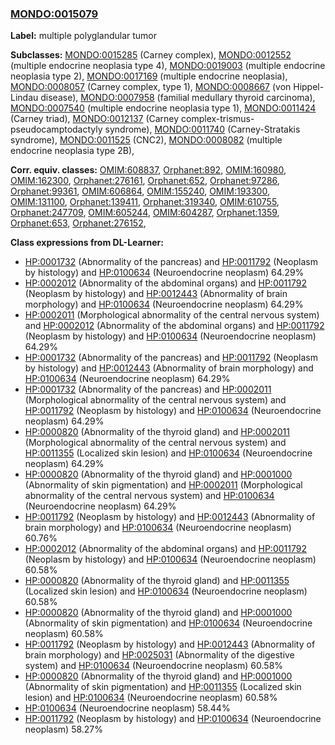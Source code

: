 
### [MONDO:0015079](http://purl.obolibrary.org/obo/MONDO_0015079)
**Label:** multiple polyglandular tumor

**Subclasses:** [MONDO:0015285](http://purl.obolibrary.org/obo/MONDO_0015285) (Carney complex), [MONDO:0012552](http://purl.obolibrary.org/obo/MONDO_0012552) (multiple endocrine neoplasia type 4), [MONDO:0019003](http://purl.obolibrary.org/obo/MONDO_0019003) (multiple endocrine neoplasia type 2), [MONDO:0017169](http://purl.obolibrary.org/obo/MONDO_0017169) (multiple endocrine neoplasia), [MONDO:0008057](http://purl.obolibrary.org/obo/MONDO_0008057) (Carney complex, type 1), [MONDO:0008667](http://purl.obolibrary.org/obo/MONDO_0008667) (von Hippel-Lindau disease), [MONDO:0007958](http://purl.obolibrary.org/obo/MONDO_0007958) (familial medullary thyroid carcinoma), [MONDO:0007540](http://purl.obolibrary.org/obo/MONDO_0007540) (multiple endocrine neoplasia type 1), [MONDO:0011424](http://purl.obolibrary.org/obo/MONDO_0011424) (Carney triad), [MONDO:0012137](http://purl.obolibrary.org/obo/MONDO_0012137) (Carney complex-trismus-pseudocamptodactyly syndrome), [MONDO:0011740](http://purl.obolibrary.org/obo/MONDO_0011740) (Carney-Stratakis syndrome), [MONDO:0011525](http://purl.obolibrary.org/obo/MONDO_0011525) (CNC2), [MONDO:0008082](http://purl.obolibrary.org/obo/MONDO_0008082) (multiple endocrine neoplasia type 2B), 

**Corr. equiv. classes:** [OMIM:608837](http://purl.obolibrary.org/obo/OMIM_608837), [Orphanet:892](http://www.orpha.net/ORDO/Orphanet_892), [OMIM:160980](http://purl.obolibrary.org/obo/OMIM_160980), [OMIM:162300](http://purl.obolibrary.org/obo/OMIM_162300), [Orphanet:276161](http://www.orpha.net/ORDO/Orphanet_276161), [Orphanet:652](http://www.orpha.net/ORDO/Orphanet_652), [Orphanet:97286](http://www.orpha.net/ORDO/Orphanet_97286), [Orphanet:99361](http://www.orpha.net/ORDO/Orphanet_99361), [OMIM:606864](http://purl.obolibrary.org/obo/OMIM_606864), [OMIM:155240](http://purl.obolibrary.org/obo/OMIM_155240), [OMIM:193300](http://purl.obolibrary.org/obo/OMIM_193300), [OMIM:131100](http://purl.obolibrary.org/obo/OMIM_131100), [Orphanet:139411](http://www.orpha.net/ORDO/Orphanet_139411), [Orphanet:319340](http://www.orpha.net/ORDO/Orphanet_319340), [OMIM:610755](http://purl.obolibrary.org/obo/OMIM_610755), [Orphanet:247709](http://www.orpha.net/ORDO/Orphanet_247709), [OMIM:605244](http://purl.obolibrary.org/obo/OMIM_605244), [OMIM:604287](http://purl.obolibrary.org/obo/OMIM_604287), [Orphanet:1359](http://www.orpha.net/ORDO/Orphanet_1359), [Orphanet:653](http://www.orpha.net/ORDO/Orphanet_653), [Orphanet:276152](http://www.orpha.net/ORDO/Orphanet_276152), 

**Class expressions from DL-Learner:**

- [HP:0001732](http://purl.obolibrary.org/obo/HP_0001732) (Abnormality of the pancreas) and [HP:0011792](http://purl.obolibrary.org/obo/HP_0011792) (Neoplasm by histology) and [HP:0100634](http://purl.obolibrary.org/obo/HP_0100634) (Neuroendocrine neoplasm) 64.29%
- [HP:0002012](http://purl.obolibrary.org/obo/HP_0002012) (Abnormality of the abdominal organs) and [HP:0011792](http://purl.obolibrary.org/obo/HP_0011792) (Neoplasm by histology) and [HP:0012443](http://purl.obolibrary.org/obo/HP_0012443) (Abnormality of brain morphology) and [HP:0100634](http://purl.obolibrary.org/obo/HP_0100634) (Neuroendocrine neoplasm) 64.29%
- [HP:0002011](http://purl.obolibrary.org/obo/HP_0002011) (Morphological abnormality of the central nervous system) and [HP:0002012](http://purl.obolibrary.org/obo/HP_0002012) (Abnormality of the abdominal organs) and [HP:0011792](http://purl.obolibrary.org/obo/HP_0011792) (Neoplasm by histology) and [HP:0100634](http://purl.obolibrary.org/obo/HP_0100634) (Neuroendocrine neoplasm) 64.29%
- [HP:0001732](http://purl.obolibrary.org/obo/HP_0001732) (Abnormality of the pancreas) and [HP:0011792](http://purl.obolibrary.org/obo/HP_0011792) (Neoplasm by histology) and [HP:0012443](http://purl.obolibrary.org/obo/HP_0012443) (Abnormality of brain morphology) and [HP:0100634](http://purl.obolibrary.org/obo/HP_0100634) (Neuroendocrine neoplasm) 64.29%
- [HP:0001732](http://purl.obolibrary.org/obo/HP_0001732) (Abnormality of the pancreas) and [HP:0002011](http://purl.obolibrary.org/obo/HP_0002011) (Morphological abnormality of the central nervous system) and [HP:0011792](http://purl.obolibrary.org/obo/HP_0011792) (Neoplasm by histology) and [HP:0100634](http://purl.obolibrary.org/obo/HP_0100634) (Neuroendocrine neoplasm) 64.29%
- [HP:0000820](http://purl.obolibrary.org/obo/HP_0000820) (Abnormality of the thyroid gland) and [HP:0002011](http://purl.obolibrary.org/obo/HP_0002011) (Morphological abnormality of the central nervous system) and [HP:0011355](http://purl.obolibrary.org/obo/HP_0011355) (Localized skin lesion) and [HP:0100634](http://purl.obolibrary.org/obo/HP_0100634) (Neuroendocrine neoplasm) 64.29%
- [HP:0000820](http://purl.obolibrary.org/obo/HP_0000820) (Abnormality of the thyroid gland) and [HP:0001000](http://purl.obolibrary.org/obo/HP_0001000) (Abnormality of skin pigmentation) and [HP:0002011](http://purl.obolibrary.org/obo/HP_0002011) (Morphological abnormality of the central nervous system) and [HP:0100634](http://purl.obolibrary.org/obo/HP_0100634) (Neuroendocrine neoplasm) 64.29%
- [HP:0011792](http://purl.obolibrary.org/obo/HP_0011792) (Neoplasm by histology) and [HP:0012443](http://purl.obolibrary.org/obo/HP_0012443) (Abnormality of brain morphology) and [HP:0100634](http://purl.obolibrary.org/obo/HP_0100634) (Neuroendocrine neoplasm) 60.76%
- [HP:0002012](http://purl.obolibrary.org/obo/HP_0002012) (Abnormality of the abdominal organs) and [HP:0011792](http://purl.obolibrary.org/obo/HP_0011792) (Neoplasm by histology) and [HP:0100634](http://purl.obolibrary.org/obo/HP_0100634) (Neuroendocrine neoplasm) 60.58%
- [HP:0000820](http://purl.obolibrary.org/obo/HP_0000820) (Abnormality of the thyroid gland) and [HP:0011355](http://purl.obolibrary.org/obo/HP_0011355) (Localized skin lesion) and [HP:0100634](http://purl.obolibrary.org/obo/HP_0100634) (Neuroendocrine neoplasm) 60.58%
- [HP:0000820](http://purl.obolibrary.org/obo/HP_0000820) (Abnormality of the thyroid gland) and [HP:0001000](http://purl.obolibrary.org/obo/HP_0001000) (Abnormality of skin pigmentation) and [HP:0100634](http://purl.obolibrary.org/obo/HP_0100634) (Neuroendocrine neoplasm) 60.58%
- [HP:0011792](http://purl.obolibrary.org/obo/HP_0011792) (Neoplasm by histology) and [HP:0012443](http://purl.obolibrary.org/obo/HP_0012443) (Abnormality of brain morphology) and [HP:0025031](http://purl.obolibrary.org/obo/HP_0025031) (Abnormality of the digestive system) and [HP:0100634](http://purl.obolibrary.org/obo/HP_0100634) (Neuroendocrine neoplasm) 60.58%
- [HP:0000820](http://purl.obolibrary.org/obo/HP_0000820) (Abnormality of the thyroid gland) and [HP:0001000](http://purl.obolibrary.org/obo/HP_0001000) (Abnormality of skin pigmentation) and [HP:0011355](http://purl.obolibrary.org/obo/HP_0011355) (Localized skin lesion) and [HP:0100634](http://purl.obolibrary.org/obo/HP_0100634) (Neuroendocrine neoplasm) 60.58%
- [HP:0100634](http://purl.obolibrary.org/obo/HP_0100634) (Neuroendocrine neoplasm) 58.44%
- [HP:0011792](http://purl.obolibrary.org/obo/HP_0011792) (Neoplasm by histology) and [HP:0100634](http://purl.obolibrary.org/obo/HP_0100634) (Neuroendocrine neoplasm) 58.27%


